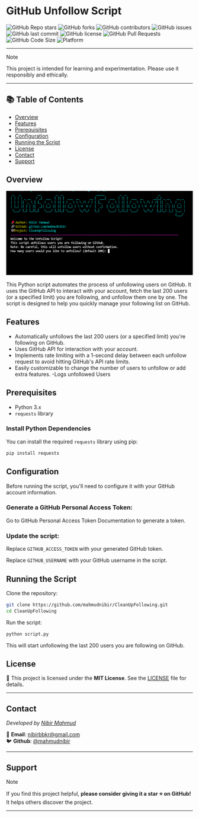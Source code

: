 # GitHub Unfollow Script

![GitHub Repo stars](https://img.shields.io/github/stars/mahmudnibir/CleanUpFollowing?style=social) 
![GitHub forks](https://img.shields.io/github/forks/mahmudnibir/CleanUpFollowing?style=social)
![GitHub contributors](https://img.shields.io/github/contributors/mahmudnibir/CleanUpFollowing)
![GitHub issues](https://img.shields.io/github/issues/mahmudnibir/CleanUpFollowing)
![GitHub last commit](https://img.shields.io/github/last-commit/mahmudnibir/CleanUpFollowing)
![GitHub license](https://img.shields.io/github/license/mahmudnibir/CleanUpFollowing)
![GitHub Pull Requests](https://img.shields.io/github/issues-pr/mahmudnibir/CleanUpFollowing)
![GitHub Code Size](https://img.shields.io/github/languages/code-size/mahmudnibir/CleanUpFollowing)
![Platform](https://img.shields.io/badge/platform-linux%20%7C%20macOS%20%7C%20windows-blue) 

---
> [!NOTE]
 This project is intended for learning and experimentation. Please use it responsibly and ethically.

--- 

## 📚 Table of Contents  
- [Overview](#overview)  
- [Features](#features)  
- [Prerequisites](#prerequisites)  
- [Configuration](#configuration)  
- [Running the Script](#running-the-script) 
- [License](#license)  
- [Contact](#contact)  
- [Support](#support)

## Overview

<img src="image.png" alt="project image" width="600">


This Python script automates the process of unfollowing users on GitHub. It uses the GitHub API to interact with your account, fetch the last 200 users (or a specified limit)  you are following, and unfollow them one by one. The script is designed to help you quickly manage your following list on GitHub.

## Features
- Automatically unfollows the last 200 users (or a specified limit) you're following on GitHub.
- Uses GitHub API for interaction with your account.
- Implements rate limiting with a 1-second delay between each unfollow request to avoid hitting GitHub's API rate limits.
- Easily customizable to change the number of users to unfollow or add extra features.
-Logs unfollowed Users

## Prerequisites
- Python 3.x
- `requests` library

### Install Python Dependencies
You can install the required `requests` library using pip:
```bash
pip install requests
```

## Configuration
Before running the script, you'll need to configure it with your GitHub account information.

### Generate a GitHub Personal Access Token:
Go to GitHub Personal Access Token Documentation to generate a token.

### Update the script:
Replace `GITHUB_ACCESS_TOKEN` with your generated GitHub token.

Replace `GITHUB_USERNAME` with your GitHub username in the script.

## Running the Script
Clone the repository:
```bash
git clone https://github.com/mahmudnibir/CleanUpFollowing.git
cd CleanUpFollowing
```


Run the script:
```bash
python script.py
```
This will start unfollowing the last 200 users you are following on GitHub.

## License  

📝 This project is licensed under the **MIT License**. See the [LICENSE](LICENSE) file for details.  

---

## Contact  
*Developed by [Nibir Mahmud](https://github.com/mahmudnibir)*


📧 **Email**: [nibirbbkr@gmail.com](mailto:nibirbbkr@gmail.com)  
🐦 **Github**: [@mahmudnibir](https://github.com/mahmudnibir)    

---


## Support  

> [!NOTE]
If you find this project helpful, **please consider giving it a star ⭐ on GitHub!** It helps others discover the project.  

---
